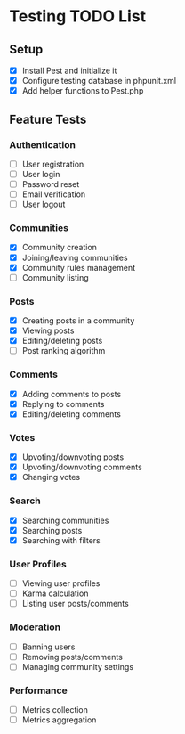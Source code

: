 # Testing TODO List

## Setup
- [x] Install Pest and initialize it
- [x] Configure testing database in phpunit.xml
- [x] Add helper functions to Pest.php

## Feature Tests

### Authentication
- [ ] User registration
- [ ] User login
- [ ] Password reset
- [ ] Email verification
- [ ] User logout

### Communities
- [x] Community creation
- [x] Joining/leaving communities
- [x] Community rules management
- [ ] Community listing

### Posts
- [x] Creating posts in a community
- [x] Viewing posts
- [x] Editing/deleting posts
- [ ] Post ranking algorithm

### Comments
- [x] Adding comments to posts
- [x] Replying to comments
- [x] Editing/deleting comments

### Votes
- [x] Upvoting/downvoting posts
- [x] Upvoting/downvoting comments
- [x] Changing votes

### Search
- [x] Searching communities
- [x] Searching posts
- [x] Searching with filters

### User Profiles
- [ ] Viewing user profiles
- [ ] Karma calculation
- [ ] Listing user posts/comments

### Moderation
- [ ] Banning users
- [ ] Removing posts/comments
- [ ] Managing community settings

### Performance
- [ ] Metrics collection
- [ ] Metrics aggregation

